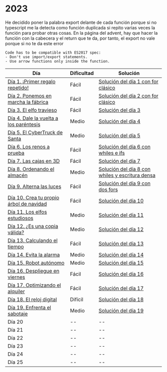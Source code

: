 # 2023

He decidido poner la palabra export delante de cada función porque si no typescript me la detecta como función duplicada si repito varias veces la función para probar otras cosas. En la página del advent, hay que hacer la función con la cabecera y el return que te da, por tanto, el export no vale porque si no te da este error

```error
Code has to be compatible with ES2017 spec:
- Don't use import/export statements.
- Use arrow functions only inside the function.
```

| Día | Dificultad | Solución |
| -- | -- | -- |
| [Día 1. ¡Primer regalo repetido!](2023/dia1.md) | Fácil | [Solución del día 1 con for clásico](2023/dia1.ts) |
| [Día 2. Ponemos en marcha la fábrica](2023/dia2.md)  | Fácil | [Solución del día 2 con for clásico](2023/dia2.ts)  |
| [Día 3. El elfo travieso](2023/dia3.md)   | Fácil | [Solución del día 3](2023/dia3.ts)  |
| [Día 4. Dale la vuelta a los paréntesis](2023/dia4.md)   | Medio | [Solución del día 4](2023/dia4.ts)  |
| [Día 5. El CyberTruck de Santa](2023/dia5.md)   | Medio | [Solución del día 5](2023/dia5.ts)  |
| [Día 6. Los renos a prueba](2023/dia6.md)   | Fácil | [Solución del día 6 con whiles e ifs](2023/dia6.ts)  |
| [Día 7. Las cajas en 3D](2023/dia7.md)   | Fácil | [Solución del día 7](2023/dia7.ts)  |
| [Día 8. Ordenando el almacén](2023/dia8.md)  | Medio | [Solución del día 8 con whiles y escritura densa](2023/dia8.ts)  |
| [Día 9. Alterna las luces](2023/dia9.md)  | Fácil | [Solución del día 9 con dos fors](2023/dia9.ts)  |
| [Día 10. Crea tu propio árbol de navidad](2023/dia10.md)  | Fácil | [Solución del día 10](2023/dia10.ts)  |
| [Día 11. Los elfos estudiosos](2023/dia11.md)  | Medio |[Solución del día 11](2023/dia11.ts)  |
| [Día 12. ¿Es una copia válida?](2023/dia12.md)  | Medio |[Solución del día 12](2023/dia12.ts)  |
| [Día 13. Calculando el tiempo](2023/dia13.md)  | Fácil |[Solución del día 13](2023/dia13.ts)  |
| [Día 14. Evita la alarma](2023/dia14.md)  | Medio |[Solución del día 14](2023/dia14.ts)  |
| [Día 15. Robot autónomo](2023/dia15.md)  | Medio |[Solución del día 15](2023/dia15.ts)  |
| [Día 16. Despliegue en viernes](2023/dia16.md)  | Fácil |[Solución del día 16](2023/dia16.ts)  |
| [Día 17. Optimizando el alquiler](2023/dia17.md)  | Fácil |[Solución del día 17](2023/dia17.ts)  |
| [Día 18. El reloj digital](2023/dia18.md)  | Difícil |[Solución del día 18](2023/dia18.ts)  |
| [Día 19. Enfrenta el sabotaje](2023/dia19.md)  | Medio |[Solución del día 19](2023/dia19.ts)  |
| Día 20 | -- | -- |
| Día 21 | -- | -- |
| Día 22 | -- | -- |
| Día 23 | -- | -- |
| Día 24 | -- | -- |
| Día 25 | -- | -- |
